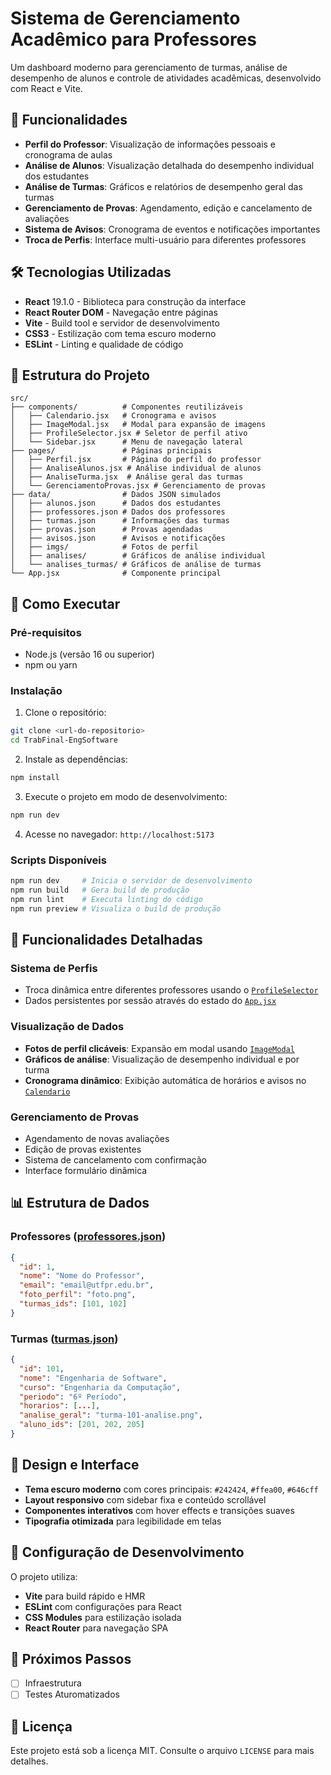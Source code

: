 # Sistema de Gerenciamento Acadêmico para Professores

Um dashboard moderno para gerenciamento de turmas, análise de desempenho de alunos e controle de atividades acadêmicas, desenvolvido com React e Vite.

## 🚀 Funcionalidades

- **Perfil do Professor**: Visualização de informações pessoais e cronograma de aulas
- **Análise de Alunos**: Visualização detalhada do desempenho individual dos estudantes
- **Análise de Turmas**: Gráficos e relatórios de desempenho geral das turmas
- **Gerenciamento de Provas**: Agendamento, edição e cancelamento de avaliações
- **Sistema de Avisos**: Cronograma de eventos e notificações importantes
- **Troca de Perfis**: Interface multi-usuário para diferentes professores

## 🛠️ Tecnologias Utilizadas

- **React** 19.1.0 - Biblioteca para construção da interface
- **React Router DOM** - Navegação entre páginas
- **Vite** - Build tool e servidor de desenvolvimento
- **CSS3** - Estilização com tema escuro moderno
- **ESLint** - Linting e qualidade de código

## 📁 Estrutura do Projeto

```
src/
├── components/          # Componentes reutilizáveis
│   ├── Calendario.jsx   # Cronograma e avisos
│   ├── ImageModal.jsx   # Modal para expansão de imagens
│   ├── ProfileSelector.jsx # Seletor de perfil ativo
│   └── Sidebar.jsx      # Menu de navegação lateral
├── pages/               # Páginas principais
│   ├── Perfil.jsx       # Página do perfil do professor
│   ├── AnaliseAlunos.jsx # Análise individual de alunos
│   ├── AnaliseTurma.jsx  # Análise geral das turmas
│   └── GerenciamentoProvas.jsx # Gerenciamento de provas
├── data/                # Dados JSON simulados
│   ├── alunos.json      # Dados dos estudantes
│   ├── professores.json # Dados dos professores
│   ├── turmas.json      # Informações das turmas
│   ├── provas.json      # Provas agendadas
│   ├── avisos.json      # Avisos e notificações
│   ├── imgs/            # Fotos de perfil
│   ├── analises/        # Gráficos de análise individual
│   └── analises_turmas/ # Gráficos de análise de turmas
└── App.jsx              # Componente principal
```

## 🚀 Como Executar

### Pré-requisitos
- Node.js (versão 16 ou superior)
- npm ou yarn

### Instalação

1. Clone o repositório:
```bash
git clone <url-do-repositorio>
cd TrabFinal-EngSoftware
```

2. Instale as dependências:
```bash
npm install
```

3. Execute o projeto em modo de desenvolvimento:
```bash
npm run dev
```

4. Acesse no navegador: `http://localhost:5173`

### Scripts Disponíveis

```bash
npm run dev     # Inicia o servidor de desenvolvimento
npm run build   # Gera build de produção
npm run lint    # Executa linting do código
npm run preview # Visualiza o build de produção
```

## 🎯 Funcionalidades Detalhadas

### Sistema de Perfis
- Troca dinâmica entre diferentes professores usando o [`ProfileSelector`](src/components/ProfileSelector.jsx)
- Dados persistentes por sessão através do estado do [`App.jsx`](src/App.jsx)

### Visualização de Dados
- **Fotos de perfil clicáveis**: Expansão em modal usando [`ImageModal`](src/components/ImageModal.jsx)
- **Gráficos de análise**: Visualização de desempenho individual e por turma
- **Cronograma dinâmico**: Exibição automática de horários e avisos no [`Calendario`](src/components/Calendario.jsx)

### Gerenciamento de Provas
- Agendamento de novas avaliações
- Edição de provas existentes
- Sistema de cancelamento com confirmação
- Interface formulário dinâmica

## 📊 Estrutura de Dados

### Professores ([professores.json](src/data/professores.json))
```json
{
  "id": 1,
  "nome": "Nome do Professor",
  "email": "email@utfpr.edu.br",
  "foto_perfil": "foto.png",
  "turmas_ids": [101, 102]
}
```

### Turmas ([turmas.json](src/data/turmas.json))
```json
{
  "id": 101,
  "nome": "Engenharia de Software",
  "curso": "Engenharia da Computação",
  "periodo": "6º Período",
  "horarios": [...],
  "analise_geral": "turma-101-analise.png",
  "aluno_ids": [201, 202, 205]
}
```

## 🎨 Design e Interface

- **Tema escuro moderno** com cores principais: `#242424`, `#ffea00`, `#646cff`
- **Layout responsivo** com sidebar fixa e conteúdo scrollável
- **Componentes interativos** com hover effects e transições suaves
- **Tipografia otimizada** para legibilidade em telas

## 🔧 Configuração de Desenvolvimento

O projeto utiliza:
- **Vite** para build rápido e HMR
- **ESLint** com configurações para React
- **CSS Modules** para estilização isolada
- **React Router** para navegação SPA

## 📝 Próximos Passos

- [ ] Infraestrutura
- [ ] Testes Aturomatizados

## 📄 Licença

Este projeto está sob a licença MIT. Consulte o arquivo `LICENSE` para mais detalhes.